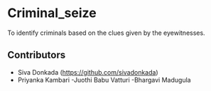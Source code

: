 # Criminal_seize

To identify criminals based on the clues given by the eyewitnesses. 

## Contributors

- Siva Donkada (https://github.com/sivadonkada)
- Priyanka Kambari
-Juothi Babu Vatturi
-Bhargavi Madugula

